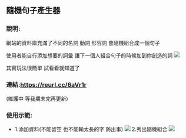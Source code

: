 ## 隨機句子產生器
### 說明:
網站的資料庫充滿了不同的名詞 動詞 形容詞
會隨機組合成一個句子

使用者能自行添加想要的詞彙
讓下一個人組合句子的時候加到你創造的詞
![](https://i.imgur.com/0oMXTQP.png)

其實玩法很簡單 試看看就知道了

### 連結:https://reurl.cc/6aVr1r
(維護中 等我期末完再更新)


### 使用示範:
* 1.添加資料(不能留空 也不能輸太長的字 防出事)
![](https://i.imgur.com/NO6lZMc.png)
2.秀出隨機組合
![](https://i.imgur.com/MbaKgpW.png)
